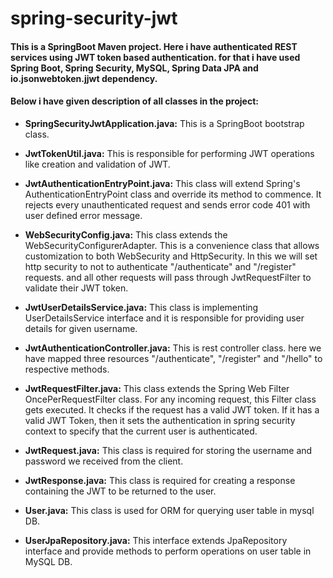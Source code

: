 # spring-security-jwt

#### This is a SpringBoot Maven project. Here i have authenticated REST services using JWT token based authentication. for that i have used Spring Boot, Spring Security, MySQL, Spring Data JPA and io.jsonwebtoken.jjwt dependency.

#### Below i have given description of all classes in the project:

- **SpringSecurityJwtApplication.java:** This is a SpringBoot bootstrap class.

- **JwtTokenUtil.java:** This is responsible for performing JWT operations like creation and validation of JWT.

- **JwtAuthenticationEntryPoint.java:** This class will extend Spring's AuthenticationEntryPoint class and override its method to commence. 
                                    It rejects every unauthenticated request and sends error code 401 with user defined error message.
                                    
- **WebSecurityConfig.java:** This class extends the WebSecurityConfigurerAdapter. 
                          This is a convenience class that allows customization to both WebSecurity and HttpSecurity.
                          In this we will set http security to not to authenticate "/authenticate" and "/register" requests.
                          and all other requests will pass through JwtRequestFilter to validate their JWT token.
                        
- **JwtUserDetailsService.java:** This class is implementing UserDetailsService interface and it is responsible for 
                              providing user details for given username.
                              
- **JwtAuthenticationController.java:** This is rest controller class. here we have mapped three resources "/authenticate", "/register" 
                                    and "/hello" to respective methods.
                                   
- **JwtRequestFilter.java:** This class extends the Spring Web Filter OncePerRequestFilter class. For any incoming request, this Filter class gets executed. It checks if the request has a valid JWT token. If it has a valid JWT Token, then it sets the authentication in spring security context to specify that the current user is authenticated.
                         
 - **JwtRequest.java:** This class is required for storing the username and password we received from the client.
 
 - **JwtResponse.java:** This class is required for creating a response containing the JWT to be returned to the user.
 
 - **User.java:** This class is used for ORM for querying user table in mysql DB.
 
 - **UserJpaRepository.java:** This interface extends JpaRepository interface and provide methods to perform operations on user table in MySQL DB.
